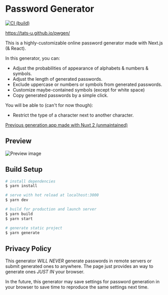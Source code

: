 # Password Generator

[![CI (build)](https://github.com/tats-u/pwgen/workflows/Build/badge.svg)](https://github.com/tats-u/pwgen/actions/workflows/build.yml)

<https://tats-u.github.io/pwgen/>

This is a highly-customizable online password generator made with Next.js (& React).

In this generator, you can:

- Adjust the probabilities of appearance of alphabets & numbers & symbols.
- Adjust the length of generated passwords.
- Exclude uppercase or numbers or symbols from generated passwords.
- Customize maybe-contained symbols (except for white space)
- Copy generated passwords by a simple click.

You will be able to (can't for now though):

- Restrict the type of a character next to another character.

[Previous generation app made with Nuxt 2 (unmaintained)](https://github.com/tats-u/pwgen-legacy/)

## Preview

![Preview image](https://user-images.githubusercontent.com/12870451/212541177-cf407459-a965-46af-a10c-82d09e3c21b9.png)

## Build Setup

```bash
# install dependencies
$ yarn install

# serve with hot reload at localhost:3000
$ yarn dev

# build for production and launch server
$ yarn build
$ yarn start

# generate static project
$ yarn generate
```

## Privacy Policy

This generator _WILL NEVER_ generate passwords in remote servers or submit generated ones to anywhere. The page just provides an way to generate ones _JUST IN_ your browser.

In the future, this generator may save settings for password generation in your browser to save time to reproduce the same settings next time.
